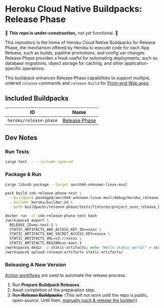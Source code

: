 # Heroku Cloud Native Buildpacks: Release Phase

🚧 **This repo is under-construction,** not yet functional. 🚧

This repository is the home of Heroku Cloud Native Buildpacks for Release Phase, the mechanism offered by Heroku to execute code for each App Release, such as builds, pipeline promotions, and config var changes. Release Phase provides a hook useful for automating deployments, such as database migrations, object storage for caching, and other application-specific operations.

This buildpack enhances Release Phase capabilities to support multiple, ordered `release` commands and `release-build` for [Front-end Web apps](https://github.com/heroku/buildpacks-frontend-web).

## Included Buildpacks

| ID                       | Name                                                 |
|--------------------------|------------------------------------------------------|
| `heroku/release-phase`   | [Release Phase](buildpacks/release-phase/README.md)  |

## Dev Notes

### Run Tests

```bash
cargo test -- --include-ignored
```

### Package & Run

```bash
cargo libcnb package --target aarch64-unknown-linux-musl

pack build cnb-release-phase-test \
  --buildpack packaged/aarch64-unknown-linux-musl/debug/heroku_release-phase \
  --builder heroku/builder:24 \
  --path buildpacks/release-phase/tests/fixtures/project_uses_release_build

docker run -it cnb-release-phase-test bash
/workspace$ export \
  RELEASE_ID=my-test-1 \
  STATIC_ARTIFACTS_AWS_ACCESS_KEY_ID=xxxxx \
  STATIC_ARTIFACTS_AWS_SECRET_ACCESS_KEY=xxxxx \
  STATIC_ARTIFACTS_URL=s3://xxxxx \
  STATIC_ARTIFACTS_REGION=us-east-1
/workspace$ mkdir -p static-artifacts; echo "Hello static world!" > static-artifacts/note.txt
/workspace$ upload-release-artifacts static-artifacts/
```

### Releasing A New Version

[Action workflows](https://github.com/heroku/buildpacks-release-phase/actions) are used to automate the release process:

1. Run **Prepare Buildpack Releases**.
1. Await completion of the preparation step.
1. ~~Run **Release Buildpacks**.~~ (This will not work until the repo is public, open-source. Until then, [manually pack & release the builder](builder/README.md#internal-release-process)))
